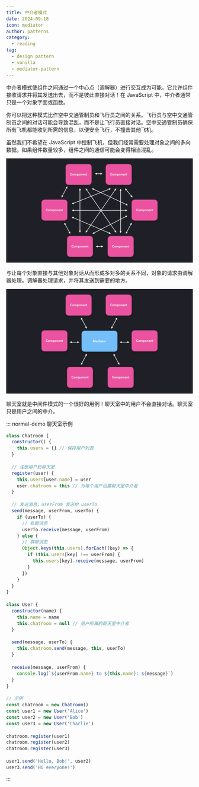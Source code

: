 ```yaml
---
title: 中介者模式
date: 2024-09-18
icon: mediator
author: patterns
category:
  - reading
tag:
  - design pattern
  - vanilla
  - mediator-pattern
---
```


中介者模式使组件之间通过一个中心点（调解器）进行交互成为可能。它允许组件接收请求并将其发送出去，而不是彼此直接对话！在 JavaScript 中，中介者通常只是一个对象字面或函数。

你可以把这种模式比作空中交通管制员和飞行员之间的关系。飞行员与空中交通管制员之间的对话可能会导致混乱，而不是让飞行员直接对话。空中交通管制员确保所有飞机都能收到所需的信息，以便安全飞行，不撞击其他飞机。

虽然我们不希望在 JavaScript 中控制飞机，但我们经常需要处理对象之间的多向数据。如果组件数量较多，组件之间的通信可能会变得相当混乱。

![20240918170836](https://raw.githubusercontent.com/dribble-njr/typora-njr/master/img/20240918170836.png)

与让每个对象直接与其他对象对话从而形成多对多的关系不同，对象的请求由调解器处理。调解器处理请求，并将其发送到需要的地方。

![20240918170920](https://raw.githubusercontent.com/dribble-njr/typora-njr/master/img/20240918170920.png)

聊天室就是中间件模式的一个很好的用例！聊天室中的用户不会直接对话。聊天室只是用户之间的中介。

::: normal-demo 聊天室示例

```js
class Chatroom {
  constructor() {
    this.users = {} // 保存用户列表
  }

  // 注册用户到聊天室
  register(user) {
    this.users[user.name] = user
    user.chatroom = this // 为每个用户设置聊天室中介者
  }

  // 发送消息，userFrom 发送给 userTo
  send(message, userFrom, userTo) {
    if (userTo) {
      // 私聊消息
      userTo.receive(message, userFrom)
    } else {
      // 群聊消息
      Object.keys(this.users).forEach((key) => {
        if (this.users[key] !== userFrom) {
          this.users[key].receive(message, userFrom)
        }
      })
    }
  }
}

class User {
  constructor(name) {
    this.name = name
    this.chatroom = null // 用户所属的聊天室中介者
  }

  send(message, userTo) {
    this.chatroom.send(message, this, userTo)
  }

  receive(message, userFrom) {
    console.log(`${userFrom.name} to ${this.name}: ${message}`)
  }
}

// 示例
const chatroom = new Chatroom()
const user1 = new User('Alice')
const user2 = new User('Bob')
const user3 = new User('Charlie')

chatroom.register(user1)
chatroom.register(user2)
chatroom.register(user3)

user1.send('Hello, Bob!', user2)
user3.send('Hi everyone!')
```

:::
